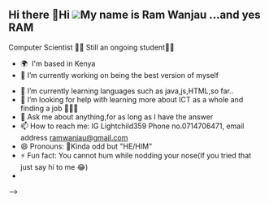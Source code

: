 ## Hi there 👋Hi ![](https://user-images.githubusercontent.com/18350557/176309783-0785949b-9127-417c-8b55-ab5a4333674e.gif)My name is Ram Wanjau ...and yes RAM
Computer Scientist 🧑‍💻
Still an ongoing student🧑‍🎓

*   🌍  I'm based in Kenya
*    🔭 I’m currently working on being the best version of myself 
- 🌱 I’m currently learning languages such as java,js,HTML,so far..
- 🤔 I’m looking for help with learning more about ICT as a whole and finding a job 🌚😅😅
- 💬 Ask me about anything,for as long as I have the answer 
- 📫 How to reach me: IG Lightchild359 Phone no.0714706471, email address ramwanjau@gmail.com
- 😄 Pronouns: 🌚Kinda odd but "HE/HIM"
- ⚡ Fun fact: You cannot hum while nodding your nose(If you tried that just say hi to me 😂)
- 
-->
